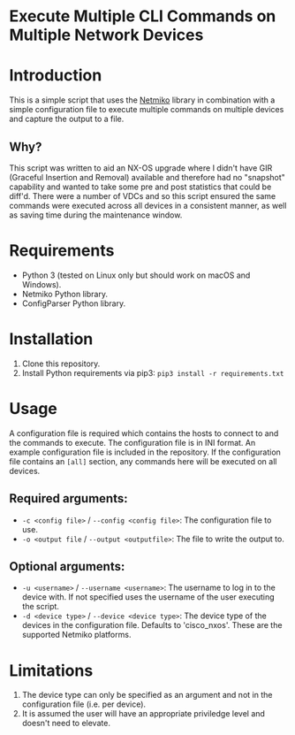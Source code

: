# Execute Multiple CLI Commands on Multiple Network Devices

# Introduction
This is a simple script that uses the [Netmiko](https://pypi.org/project/netmiko/) library in combination with a simple configuration file to execute multiple commands on multiple devices and capture the output to a file.

## Why?
This script was written to aid an NX-OS upgrade where I didn't have GIR (Graceful Insertion and Removal) available and therefore had no "snapshot" capability and wanted to take some pre and post statistics that could be diff'd. There were a number of VDCs and so this script ensured the same commands were executed across all devices in a consistent manner, as well as saving time during the maintenance window.

# Requirements
* Python 3 (tested on Linux only but should work on macOS and Windows).
* Netmiko Python library.
* ConfigParser Python library.

# Installation
1. Clone this repository.
2. Install Python requirements via pip3: `pip3 install -r requirements.txt`

# Usage
A configuration file is required which contains the hosts to connect to and the commands to execute. The configuration file is in INI format. An example configuration file is included in the repository. If the configuration file contains an `[all]` section, any commands here will be executed on all devices.

## Required arguments:
* `-c <config file>` / `--config <config file>`: The configuration file to use.
* `-o <output file` / `--output <outputfile>`: The file to write the output to.

## Optional arguments:
* `-u <username>` / `--username <username>`: The username to log in to the device with. If not specified uses the username of the user executing the script.
* `-d <device type>` / `--device <device type>`: The device type of the devices in the configuration file. Defaults to 'cisco_nxos'. These are the supported Netmiko platforms.

# Limitations
1. The device type can only be specified as an argument and not in the configuration file (i.e. per device).
2. It is assumed the user will have an appropriate priviledge level and doesn't need to elevate.

